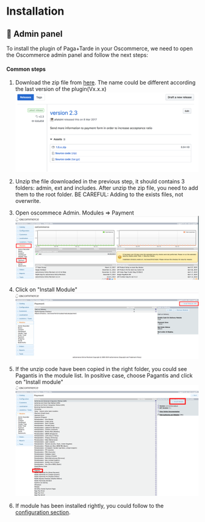 # Installation

## :wrench: Admin panel

To install the plugin of Paga+Tarde in your Oscommerce, we need to open the Oscommerce admin panel and follow the next steps:

#### Common steps
1. Download the zip file from [here](https://github.com/pagantis/oscommerce/releases/latest). The name could be different according the last version of the plugin(Vx.x.x)
![Step 1](./oscommerce_installation_1.png?raw=true "Step 1")

2. Unzip the file downloaded in the previous step, it should contains 3 folders: admin, ext and includes.
After unzip the zip file, you need to add them to the root folder. BE CAREFUL: Adding to the exists files, not overwrite. 

3. Open oscommece Admin. Modules => Payment
![Step 3](./oscommerce_installation_3.png?raw=true "Step 1")

4. Click on "Install Module"
![Step 4](./oscommerce_installation_4.png?raw=true "Step 2")

5. If the unzip code have been copied in the right folder, you could see Pagantis in the module list.
In positive case, choose Pagantis and click on "Install module"
![Step 5](./oscommerce_installation_5.png?raw=true "Step 3")

6. If module has been installed rightly, you could follow to the [configuration section](/Documentation/installation.md).
